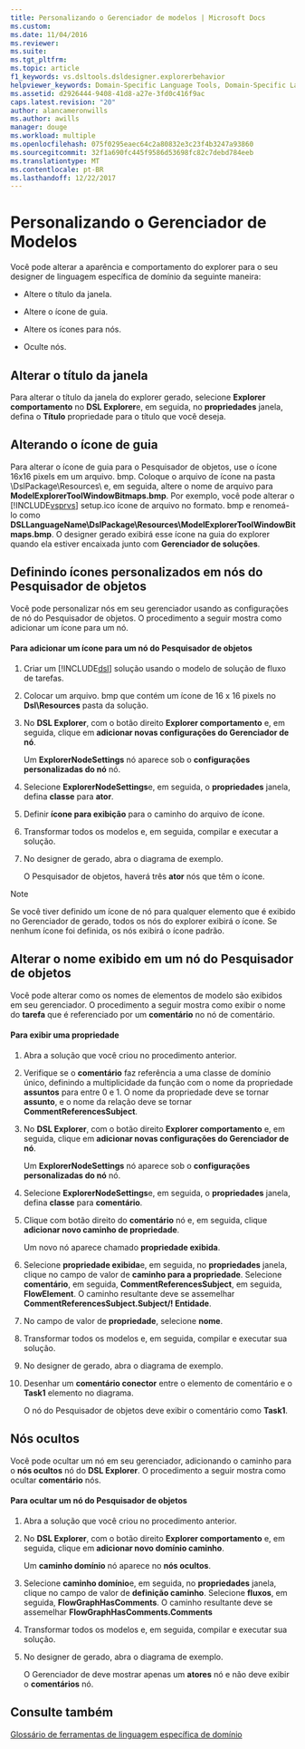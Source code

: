 ```yaml
---
title: Personalizando o Gerenciador de modelos | Microsoft Docs
ms.custom: 
ms.date: 11/04/2016
ms.reviewer: 
ms.suite: 
ms.tgt_pltfrm: 
ms.topic: article
f1_keywords: vs.dsltools.dsldesigner.explorerbehavior
helpviewer_keywords: Domain-Specific Language Tools, Domain-Specific Language Explorer
ms.assetid: d2926444-9408-41d8-a27e-3fd0c416f9ac
caps.latest.revision: "20"
author: alancameronwills
ms.author: awills
manager: douge
ms.workload: multiple
ms.openlocfilehash: 075f0295eaec64c2a80832e3c23f4b3247a93860
ms.sourcegitcommit: 32f1a690fc445f9586d53698fc82c7debd784eeb
ms.translationtype: MT
ms.contentlocale: pt-BR
ms.lasthandoff: 12/22/2017
---
```

# <a name="customizing-the-model-explorer"></a>Personalizando o Gerenciador de Modelos
Você pode alterar a aparência e comportamento do explorer para o seu designer de linguagem específica de domínio da seguinte maneira:  
  
-   Altere o título da janela.  
  
-   Altere o ícone de guia.  
  
-   Altere os ícones para nós.  
  
-   Oculte nós.  
  
## <a name="changing-the-window-title"></a>Alterar o título da janela  
 Para alterar o título da janela do explorer gerado, selecione **Explorer comportamento** no **DSL Explorer**e, em seguida, no **propriedades** janela, defina o  **Título** propriedade para o título que você deseja.  
  
## <a name="changing-the-tab-icon"></a>Alterando o ícone de guia  
 Para alterar o ícone de guia para o Pesquisador de objetos, use o ícone 16x16 pixels em um arquivo. bmp. Coloque o arquivo de ícone na pasta \DslPackage\Resources\ e, em seguida, altere o nome de arquivo para **ModelExplorerToolWindowBitmaps.bmp**. Por exemplo, você pode alterar o [!INCLUDE[vsprvs](../code-quality/includes/vsprvs_md.md)] setup.ico ícone de arquivo no formato. bmp e renomeá-lo como **DSLLanguageName\DslPackage\Resources\ModelExplorerToolWindowBitmaps.bmp**. O designer gerado exibirá esse ícone na guia do explorer quando ela estiver encaixada junto com **Gerenciador de soluções**.  
  
## <a name="setting-custom-icons-on-explorer-nodes"></a>Definindo ícones personalizados em nós do Pesquisador de objetos  
 Você pode personalizar nós em seu gerenciador usando as configurações de nó do Pesquisador de objetos. O procedimento a seguir mostra como adicionar um ícone para um nó.  
  
#### <a name="to-add-an-icon-to-an-explorer-node"></a>Para adicionar um ícone para um nó do Pesquisador de objetos  
  
1.  Criar um [!INCLUDE[dsl](../modeling/includes/dsl_md.md)] solução usando o modelo de solução de fluxo de tarefas.  
  
2.  Colocar um arquivo. bmp que contém um ícone de 16 x 16 pixels no **Dsl\Resources** pasta da solução.  
  
3.  No **DSL Explorer**, com o botão direito **Explorer comportamento** e, em seguida, clique em **adicionar novas configurações do Gerenciador de nó**.  
  
     Um **ExplorerNodeSettings** nó aparece sob o **configurações personalizadas do nó** nó.  
  
4.  Selecione **ExplorerNodeSettings**e, em seguida, o **propriedades** janela, defina **classe** para **ator**.  
  
5.  Definir **ícone para exibição** para o caminho do arquivo de ícone.  
  
6.  Transformar todos os modelos e, em seguida, compilar e executar a solução.  
  
7.  No designer de gerado, abra o diagrama de exemplo.  
  
     O Pesquisador de objetos, haverá três **ator** nós que têm o ícone.  
  
> [!NOTE]
>  Se você tiver definido um ícone de nó para qualquer elemento que é exibido no Gerenciador de gerado, todos os nós do explorer exibirá o ícone. Se nenhum ícone foi definida, os nós exibirá o ícone padrão.  
  
## <a name="changing-the-name-displayed-on-an-explorer-node"></a>Alterar o nome exibido em um nó do Pesquisador de objetos  
 Você pode alterar como os nomes de elementos de modelo são exibidos em seu gerenciador. O procedimento a seguir mostra como exibir o nome do **tarefa** que é referenciado por um **comentário** no nó de comentário.  
  
#### <a name="to-display-a-property"></a>Para exibir uma propriedade  
  
1.  Abra a solução que você criou no procedimento anterior.  
  
2.  Verifique se o **comentário** faz referência a uma classe de domínio único, definindo a multiplicidade da função com o nome da propriedade **assuntos** para entre 0 e 1. O nome da propriedade deve se tornar **assunto**, e o nome da relação deve se tornar **CommentReferencesSubject**.  
  
3.  No **DSL Explorer**, com o botão direito **Explorer comportamento** e, em seguida, clique em **adicionar novas configurações do Gerenciador de nó**.  
  
     Um **ExplorerNodeSettings** nó aparece sob o **configurações personalizadas do nó** nó.  
  
4.  Selecione **ExplorerNodeSettings**e, em seguida, o **propriedades** janela, defina **classe** para **comentário**.  
  
5.  Clique com botão direito do **comentário** nó e, em seguida, clique **adicionar novo caminho de propriedade**.  
  
     Um novo nó aparece chamado **propriedade exibida**.  
  
6.  Selecione **propriedade exibida**e, em seguida, no **propriedades** janela, clique no campo de valor de **caminho para a propriedade**. Selecione **comentário**, em seguida, **CommentReferencesSubject**, em seguida, **FlowElement**. O caminho resultante deve se assemelhar **CommentReferencesSubject.Subject/! Entidade**.  
  
7.  No campo de valor de **propriedade**, selecione **nome**.  
  
8.  Transformar todos os modelos e, em seguida, compilar e executar sua solução.  
  
9. No designer de gerado, abra o diagrama de exemplo.  
  
10. Desenhar um **comentário conector** entre o elemento de comentário e o **Task1** elemento no diagrama.  
  
     O nó do Pesquisador de objetos deve exibir o comentário como **Task1**.  
  
## <a name="hiding-nodes"></a>Nós ocultos  
 Você pode ocultar um nó em seu gerenciador, adicionando o caminho para o **nós ocultos** nó do **DSL Explorer**. O procedimento a seguir mostra como ocultar **comentário** nós.  
  
#### <a name="to-hide-an-explorer-node"></a>Para ocultar um nó do Pesquisador de objetos  
  
1.  Abra a solução que você criou no procedimento anterior.  
  
2.  No **DSL Explorer**, com o botão direito **Explorer comportamento** e, em seguida, clique em **adicionar novo domínio caminho**.  
  
     Um **caminho domínio** nó aparece no **nós ocultos**.  
  
3.  Selecione **caminho domínio**e, em seguida, no **propriedades** janela, clique no campo de valor de **definição caminho**. Selecione **fluxos**, em seguida, **FlowGraphHasComments**. O caminho resultante deve se assemelhar **FlowGraphHasComments.Comments**  
  
4.  Transformar todos os modelos e, em seguida, compilar e executar sua solução.  
  
5.  No designer de gerado, abra o diagrama de exemplo.  
  
     O Gerenciador de deve mostrar apenas um **atores** nó e não deve exibir o **comentários** nó.  
  
## <a name="see-also"></a>Consulte também  
 [Glossário de ferramentas de linguagem específica de domínio](http://msdn.microsoft.com/en-us/ca5e84cb-a315-465c-be24-76aa3df276aa)